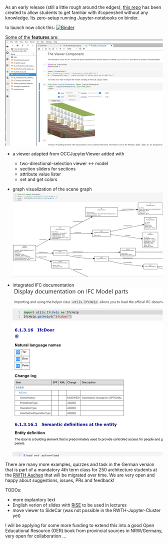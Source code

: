 <!--
.. title: Using IfcOpenshell in Binder Notebooks with web-viewer and graph visualization
.. slug: using-ifcopenshell-in-binder-notebook-with-viewer-and-graph
.. date: 2021-10-17 13:45:29 UTC+02:00
.. tags: Jupyter, binder, university
.. category: 
.. link: 
.. description: 
.. type: text
.. author: Jakob Beetz 
-->


As an early release (still a little rough around the edges), [this repo](https://github.com/jakob-beetz/ifcopenshell-notebooks) has been created to allow students to get familiar with ifcopenshell without any knowledge. Its zero-setup running Jupyter-notebooks on binder.

to launch now click this: [![Binder](https://mybinder.org/badge_logo.svg)](https://mybinder.org/v2/gh/jakob-beetz/ifcopenshell-binder/main?urlpath=git-pull%3Frepo%3Dhttps%253A%252F%252Fgithub.com%252Fjakob-beetz%252Fifcopenshell-notebooks%26urlpath%3Dlab%252Ftree%252Fifcopenshell-notebooks%252F00_introduction.ipynb%26branch%3Dmain)

Some of the **features** are:
![Interactive viewer](/images/screenshot-ifc-notebook.png) 

- a viewer adapted from OCCJupyterViewer added with 

  - two-directional-selection viewer <-> model
  - section sliders for sections
  - attribute value lister
  - set and get colors
		
- graph visualization of the scene graph
![Graph viewer](/images/ifc-graph-plot.png)

- integrated IFC documentation 
![Doc in help](/images/ifchelp-example-ifcdoor.png)


There are many more examples, quizzes and task in the German version that is part of a mandatory 4th term class for 250 architecture students at the [RWTH Aachen](https://dc.rwth-aachen.de/de) that will be migrated over time. 
We are very open and happy about suggestions, issues, PRs and feedback!

TODOs:

- more explantory text
- English verion of slides with [RISE](https://rise.readthedocs.io/en/stable/index.html) to be used in lectures
- move viewer to SideCar (was not possible in the RWTH-Jupyter-Cluster yet)

I will be applying for some more funding to extend this into a good Open Educational Resource (OER) book from provincial sources in NRW/Germany, very open for collaboration ... 
